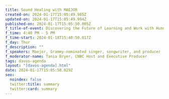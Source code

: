 ```yaml
---
title: Sound Healing with MAEJOR
created-on: 2024-01-17T15:05:49.985Z
updated-on: 2024-01-17T15:05:49.994Z
published-on: 2024-01-17T15:05:50.005Z
f_title-of-event: Discovering the Future of Learning and Work with Hundo and Dreamscape Learn
f_time: 4:40 PM - 5 PM
f_time-start: 2024-01-18T15:40:50.017Z
f_day: Thur
f_description: ""
f_speakers: Maejor, Grammy-nominated singer, songwriter, and producer
f_moderator-name: Tania Bryer, CNBC Host and Executive Producer
tags: davos-agenda
layout: "[davos-agenda].html"
date: 2024-01-17T15:05:50.029Z
seo:
  noindex: false
  twitter:title: summary
  twitter:card: summary
---
```

